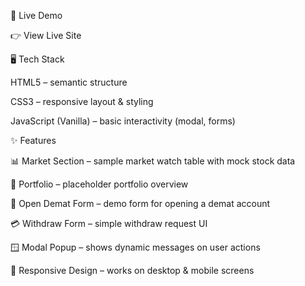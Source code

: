 🚀 Live Demo

👉 View Live Site

🖥️ Tech Stack

HTML5 – semantic structure

CSS3 – responsive layout & styling

JavaScript (Vanilla) – basic interactivity (modal, forms)

✨ Features

📊 Market Section – sample market watch table with mock stock data

💼 Portfolio – placeholder portfolio overview

📝 Open Demat Form – demo form for opening a demat account

💳 Withdraw Form – simple withdraw request UI

🪟 Modal Popup – shows dynamic messages on user actions

📱 Responsive Design – works on desktop & mobile screens
